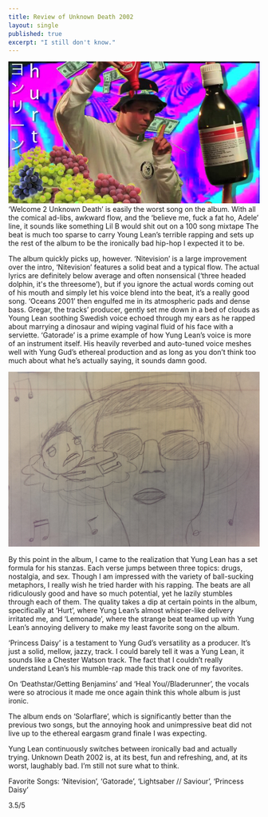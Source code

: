 ```yaml
---
title: Review of Unknown Death 2002
layout: single
published: true
excerpt: "I still don't know."
---
```



![](/images/yung-lean.jpg)  
‘Welcome 2 Unknown Death’ is easily the worst song on the album.  With all the comical ad-libs, awkward flow, and the ‘believe me, fuck a fat ho, Adele’ line, it sounds like something Lil B would shit out on a 100 song mixtape The beat is much too sparse to carry Young Lean’s terrible rapping and sets up the rest of the album to be the ironically bad hip-hop I expected it to be.  

The album quickly picks up, however.  ‘Nitevision’ is a large improvement over the intro, ‘Nitevision’ features a solid beat and a typical flow.  The actual lyrics are definitely below average and often nonsensical (‘three headed dolphin, it's the threesome’), but if you ignore the actual words coming out of his mouth and simply let his voice blend into the beat, it’s a really good song.  ‘Oceans 2001’ then engulfed me in its atmospheric pads and dense bass.  Gregar, the tracks’ producer, gently set me down in a bed of clouds as Young Lean soothing Swedish voice echoed through my ears as he rapped about marrying a dinosaur and wiping vaginal fluid of his face with a serviette.  ‘Gatorade’ is a prime example of how Yung Lean’s voice is more of an instrument itself.  His heavily reverbed and auto-tuned voice meshes well with Yung Gud’s ethereal production and as long as you don’t think too much about what he’s actually saying, it sounds damn good.  

![](/images/yung-lean2.jpg)  

By this point in the album, I came to the realization that Yung Lean has a set formula for his stanzas.  Each verse jumps between three topics: drugs, nostalgia, and sex.   Though I am impressed with the variety of ball-sucking metaphors, I really wish he tried harder with his rapping.  The beats are all ridiculously good and have so much potential, yet he lazily stumbles through each of them.
The quality takes a dip at certain points in the album, specifically at ‘Hurt’, where Yung Lean’s almost whisper-like delivery irritated me, and ‘Lemonade’, where the strange beat teamed up with Yung Lean’s annoying delivery to make my least favorite song on the album.  

‘Princess Daisy’ is a testament to Yung Gud’s versatility as a producer.  It’s just a solid, mellow, jazzy, track.  I could barely tell it was a Yung Lean, it sounds like a Chester Watson track.  The fact that I couldn’t really understand Lean’s his mumble-rap made this track one of my favorites.  

On ‘Deathstar/Getting Benjamins’ and ‘Heal You//Bladerunner’, the vocals were so atrocious it made me once again think this whole album is just ironic.   

The album ends on ‘Solarflare’, which is significantly better than the previous two songs, but the annoying hook and unimpressive beat did not live up to the ethereal eargasm grand finale I was expecting.  

Yung Lean continuously switches between ironically bad and actually trying.  Unknown Death 2002 is, at its best, fun and refreshing, and, at its worst, laughably bad.  I’m still not sure what to think.  

Favorite Songs: ‘Nitevision’, ‘Gatorade’, ‘Lightsaber // Saviour’, ‘Princess Daisy’  

3.5/5	 

